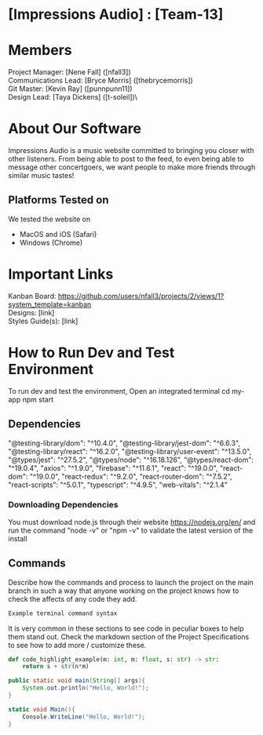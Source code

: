 # [Impressions Audio] : [Team-13]
# Members
Project Manager: [Nene Fall] ([nfall3])\
Communications Lead: [Bryce Morris] ([thebrycemorris])\
Git Master: [Kevin Ray] ([punnpunn11])\
Design Lead: [Taya Dickens] ([t-soleil])\

# About Our Software
Impressions Audio is a music website committed to bringing you closer with other listeners. From being able to post to the feed, to even being able to message other concertgoers, we want people to make more friends through similar music tastes!

## Platforms Tested on
We tested the website on
- MacOS and iOS (Safari)
- Windows (Chrome)

# Important Links
Kanban Board: https://github.com/users/nfall3/projects/2/views/1?system_template=kanban \
Designs: [link]\
Styles Guide(s): [link]

# How to Run Dev and Test Environment
To run dev and test the environment,
Open an integrated terminal
cd my-app
npm start

## Dependencies
"@testing-library/dom": "^10.4.0",
"@testing-library/jest-dom": "^6.6.3",
"@testing-library/react": "^16.2.0",
"@testing-library/user-event": "^13.5.0",
"@types/jest": "^27.5.2",
"@types/node": "^16.18.126",
"@types/react-dom": "^19.0.4",
"axios": "^1.9.0",
"firebase": "^11.6.1",
"react": "^19.0.0",
"react-dom": "^19.0.0",
"react-redux": "^9.2.0",
"react-router-dom": "^7.5.2",
"react-scripts": "^5.0.1",
"typescript": "^4.9.5",
"web-vitals": "^2.1.4"

### Downloading Dependencies
You must download node.js through their website https://nodejs.org/en/ and run the command "node -v" or "npm -v" to validate the latest version of the install

## Commands
Describe how the commands and process to launch the project on the main branch in such a way that anyone working on the project knows how to check the affects of any code they add.

```sh
Example terminal command syntax
```

It is very common in these sections to see code in peculiar boxes to help them stand out. Check the markdown section of the Project Specifications to see how to add more / customize these.

```python
def code_highlight_example(m: int, m: float, s: str) -> str:
	return s + str(n*m)
```

```java
public static void main(String[] args){
	System.out.println("Hello, World!");
}
```

```c#
static void Main(){
	Console.WriteLine("Hello, World!");
}
```
